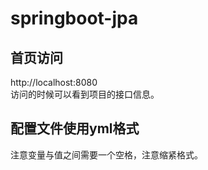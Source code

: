 # springboot-jpa

## 首页访问
http://localhost:8080  
访问的时候可以看到项目的接口信息。  
## 配置文件使用yml格式
注意变量与值之间需要一个空格，注意缩紧格式。
